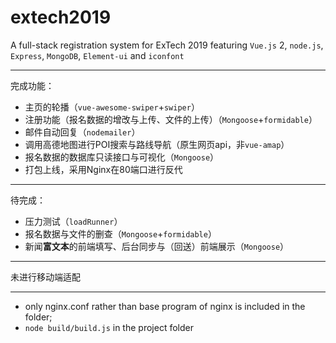 # extech2019

A full-stack registration system for ExTech 2019 featuring ```Vue.js``` 2, ```node.js```, ```Express```, ```MongoDB```, ```Element-ui``` and ```iconfont```

----

完成功能：
* 主页的轮播（```vue-awesome-swiper```+```swiper```）
* 注册功能（报名数据的增改与上传、文件的上传）（```Mongoose```+```formidable```）
* 邮件自动回复（```nodemailer```）
* 调用高德地图进行POI搜索与路线导航（原生网页api，非```vue-amap```）
* 报名数据的数据库只读接口与可视化（```Mongoose```）
* 打包上线，采用Nginx在80端口进行反代

----

待完成：
* 压力测试（```loadRunner```）
* 报名数据与文件的删查（```Mongoose```+```formidable```）
* 新闻**富文本**的前端填写、后台同步与（回送）前端展示（```Mongoose```）

----

未进行移动端适配

----

* only nginx.conf rather than base program of nginx is included in the folder;
* ```node build/build.js``` in the project folder
